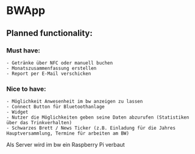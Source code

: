 # BWApp

## Planned functionality:

### Must have:
	- Getränke über NFC oder manuell buchen
	- Monatszusammenfassung erstellen
	- Report per E-Mail verschicken
### Nice to have:
	- Möglichkeit Anwesenheit im bw anzeigen zu lassen
	- Connect Button für Bluetoothanlage
	- Widget
	- Nutzer die Möglichkeiten geben seine Daten abzurufen (Statistiken über das Trinkverhalten)
	- Schwarzes Brett / News Ticker (z.B. Einladung für die Jahres Hauptversammlung, Termine für arbeiten am BW)

Als Server wird im bw ein Raspberry Pi verbaut
